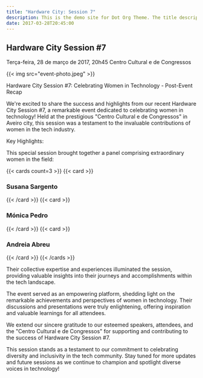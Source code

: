 ```yaml
---
title: "Hardware City: Session 7"
description: This is the demo site for Dot Org Theme. The title description and images front matter is required for meta og content.
date: 2017-03-28T20:45:00
---
```


## Hardware City Session #7
Terça-feira, 28 de março de 2017, 20h45
Centro Cultural e de Congressos

{{< img src="event-photo.jpeg" >}}

Hardware City Session #7: Celebrating Women in Technology - Post-Event Recap

We're excited to share the success and highlights from our recent Hardware City Session #7, a remarkable event dedicated to celebrating women in technology! Held at the prestigious "Centro Cultural e de Congressos" in Aveiro city, this session was a testament to the invaluable contributions of women in the tech industry.

Key Highlights:

This special session brought together a panel comprising extraordinary women in the field:

{{< cards count=3 >}}
{{< card >}}
### Susana Sargento
{{< /card >}}
{{< card >}}
### Mónica Pedro
{{< /card >}}
{{< card >}}
### Andreia Abreu
{{< /card >}}
{{< /cards >}}

Their collective expertise and experiences illuminated the session, providing valuable insights into their journeys and accomplishments within the tech landscape.

The event served as an empowering platform, shedding light on the remarkable achievements and perspectives of women in technology. Their discussions and presentations were truly enlightening, offering inspiration and valuable learnings for all attendees.

We extend our sincere gratitude to our esteemed speakers, attendees, and the "Centro Cultural e de Congressos" for supporting and contributing to the success of Hardware City Session #7.

This session stands as a testament to our commitment to celebrating diversity and inclusivity in the tech community. Stay tuned for more updates and future sessions as we continue to champion and spotlight diverse voices in technology!
